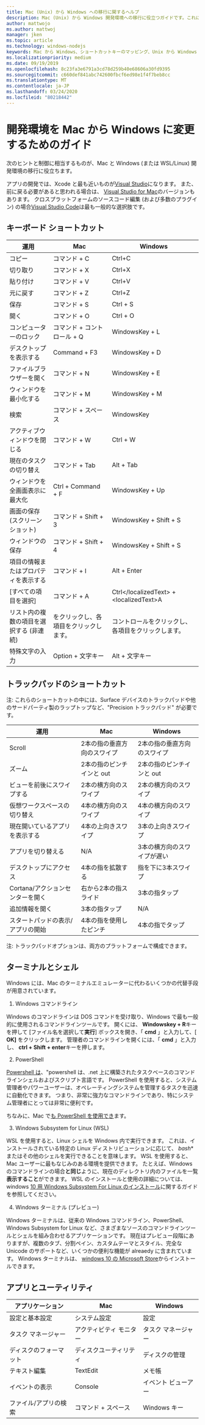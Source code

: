 ```yaml
---
title: Mac (Unix) から Windows への移行に関するヘルプ
description: Mac (Unix) から Windows 開発環境への移行に役立つガイドです。これには、ショートカットキーマッピングや、Mac と Windows で異なる概念の簡単な概要が含まれます。
author: mattwojo
ms.author: mattwoj
manager: jken
ms.topic: article
ms.technology: windows-nodejs
keywords: Mac から Windows、ショートカットキーのマッピング、Unix から Windows への移行、Mac から Windows への移行、Macintosh ユーザー用の Windows の使用、開発環境の変更、Windows への Mac OS X、ヘルプを参照してください。Mac から PC への移行
ms.localizationpriority: medium
ms.date: 09/19/2019
ms.openlocfilehash: 8c23fa3e6791a3cd78d259b40e68606a30fd9395
ms.sourcegitcommit: c660def841abc742600fbcf6ed98e1f4f7beb8cc
ms.translationtype: MT
ms.contentlocale: ja-JP
ms.lasthandoff: 03/24/2020
ms.locfileid: "80218442"
---
```

# <a name="guide-for-changing-your-dev-environment-from-mac-to-windows"></a>開発環境を Mac から Windows に変更するためのガイド

次のヒントと制御に相当するものが、Mac と Windows (または WSL/Linux) 開発環境の移行に役立ちます。

アプリの開発では、Xcode と最も近いものが[Visual Studio](https://visualstudio.microsoft.com)になります。 また、前に戻る必要があると思われる場合は、 [Visual Studio for Mac](https://visualstudio.microsoft.com/vs/mac/)のバージョンもあります。 クロスプラットフォームのソースコード編集 (および多数のプラグイン) の場合[Visual Studio Code](https://code.visualstudio.com/?wt.mc_id=DX_841432)は最も一般的な選択肢です。

## <a name="keyboard-shortcuts"></a>キーボード ショートカット

| **運用** | **Mac** | **Windows** |
|---------------|--------------------|---------------------|
| コピー | コマンド + C | Ctrl+C |
| 切り取り | コマンド + X | Ctrl+X |
| 貼り付け | コマンド + V | Ctrl+V |
| 元に戻す | コマンド + Z | Ctrl+Z |
| 保存 | コマンド + S | Ctrl + S |
| 開く | コマンド + O | Ctrl + O |
| コンピューターのロック | コマンド + コントロール + Q | WindowsKey + L |
| デスクトップを表示する | Command + F3 | WindowsKey + D |
| ファイルブラウザーを開く | コマンド + N | WindowsKey + E |
| ウィンドウを最小化する | コマンド + M | WindowsKey + M |
| 検索 | コマンド + スペース | WindowsKey |
| アクティブウィンドウを閉じる | コマンド + W | Ctrl + W |
| 現在のタスクの切り替え | コマンド + Tab | Alt + Tab |
| ウィンドウを全画面表示に最大化 | Ctrl + Command + F | WindowsKey + Up |
| 画面の保存 (スクリーンショット) | コマンド + Shift + 3 | WindowsKey + Shift + S |
| ウィンドウの保存 | コマンド + Shift + 4 | WindowsKey + Shift + S |
| 項目の情報またはプロパティを表示する | コマンド + I | Alt + Enter |
 | [すべての項目を選択] | コマンド + A | Ctrl&lt;/localizedText&gt; + &lt;localizedText&gt;A |
| リスト内の複数の項目を選択する (非連続) | をクリックし、各項目をクリックします。 | コントロールをクリックし、各項目をクリックします。 |
| 特殊文字の入力 | Option + 文字キー | Alt + 文字キー|

## <a name="trackpad-shortcuts"></a>トラックパッドのショートカット

注: これらのショートカットの中には、Surface デバイスのトラックパッドや他のサードパーティ製のラップトップなど、"Precision トラックパッド" が必要です。

 **運用** | **Mac** | **Windows** |
|---------------|--------------------|---------------------|
| Scroll | 2本の指の垂直方向のスワイプ | 2本の指の垂直方向のスワイプ |
| ズーム | 2本の指のピンチインと out | 2本の指のピンチインと out |
| ビューを前後にスワイプする | 2本の横方向のスワイプ | 2本の横方向のスワイプ |
| 仮想ワークスペースの切り替え | 4本の横方向のスワイプ | 4本の横方向のスワイプ |
| 現在開いているアプリを表示する | 4本の上向きスワイプ | 3本の上向きスワイプ |
| アプリを切り替える | N/A | 3本の横方向のスワイプが遅い |
| デスクトップにアクセス | 4本の指を拡散する | 指を下に3本スワイプ |
| Cortana/アクションセンターを開く | 右から2本の指スライド | 3本の指タップ |
| 追加情報を開く | 3本の指タップ | N/A |
|スタートパッドの表示/アプリの開始 | 4本の指を使用したピンチ | 4本の指でタップ |

注: トラックパッドオプションは、両方のプラットフォームで構成できます。

## <a name="terminal-and-shell"></a>ターミナルとシェル

Windows には、Mac のターミナルエミュレーターに代わるいくつかの代替手段が用意されています。

1. Windows コマンドライン

Windows のコマンドラインは DOS コマンドを受け取り、Windows で最も一般的に使用されるコマンドラインツールです。 開くには、 **Windowskey + R**キーを押して [ファイル名を選択して**実行**] ボックスを開き、「 **cmd** 」と入力して、[ **OK]** をクリックします。 管理者のコマンドラインを開くには、「 **cmd** 」と入力し、 **ctrl + Shift + enter**キーを押します。

2. PowerShell

[Powershell は](https://docs.microsoft.com/powershell/scripting/overview?view=powershell-6)、"powershell は、.net 上に構築されたタスクベースのコマンドラインシェルおよびスクリプト言語です。 PowerShell を使用すると、システム管理者やパワーユーザーは、オペレーティングシステムを管理するタスクを迅速に自動化できます。 つまり、非常に強力なコマンドラインであり、特にシステム管理者にとっては非常に便利です。

ちなみに、Mac で[も PowerShell を使用でき](https://docs.microsoft.com/powershell/scripting/install/installing-powershell-core-on-macos?view=powershell-6)ます。

3. Windows Subsystem for Linux (WSL)

WSL を使用すると、Linux シェルを Windows 内で実行できます。 これは、インストールされている特定の Linux ディストリビューションに応じて、 *bash** またはその他のシェルを実行できることを意味します。 WSL を使用すると、Mac ユーザーに最もなじみのある環境を提供できます。 たとえば、Windows のコマンドラインの場合**と同じ**ように、現在のディレクトリ内のファイルを一覧**表示すること**ができます。 WSL のインストールと使用の詳細については、windows [10 用 Windows Subsystem For Linux のインストール](https://docs.microsoft.com/windows/wsl/install-win10)に関するガイドを参照してください。

4. Windows ターミナル (プレビュー)

Windows ターミナルは、従来の Windows コマンドライン、PowerShell、Windows Subsystem for Linux など、さまざまなソースのコマンドラインツールとシェルを組み合わせるアプリケーションです。 現在はプレビュー段階にありますが、複数のタブ、分割ペイン、カスタムテーマとスタイル、完全な Unicode のサポートなど、いくつかの便利な機能が alreaedy に含まれています。 Windows ターミナルは、 [windows 10 の Microsoft Store](https://www.microsoft.com/en-us/p/windows-terminal-preview/9n0dx20hk701?activetab=pivot:overviewtab)からインストールできます。

## <a name="apps-and-utilities"></a>アプリとユーティリティ

 **アプリケーション** | **Mac** | **Windows** |
|---------------|--------------------|---------------------|
| 設定と基本設定 | システム設定 | 設定 |
| タスク マネージャー | アクティビティ モニター | タスク マネージャー |
| ディスクのフォーマット | ディスクユーティリティ | ディスクの管理 |
| テキスト編集 | TextEdit | メモ帳 |
| イベントの表示 | Console | イベント ビューアー |
| ファイル/アプリの検索 | コマンド + スペース | Windows キー |
